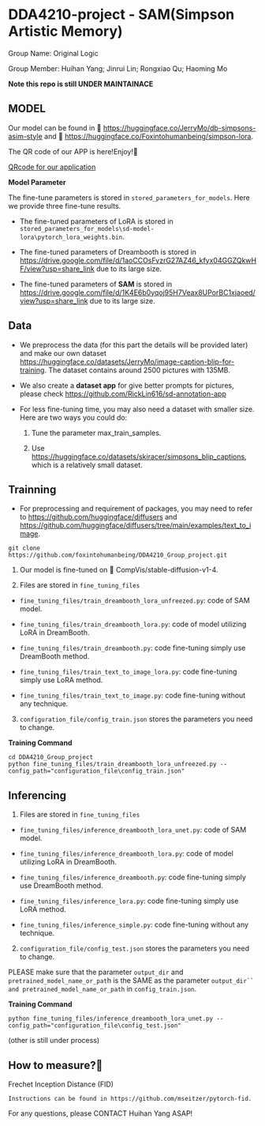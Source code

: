 # DDA4210-project - SAM(Simpson Artistic Memory)

Group Name: Original Logic

Group Member: Huihan Yang; Jinrui Lin; Rongxiao Qu; Haoming Mo

**Note this repo is still UNDER MAINTAINACE**

## MODEL 

Our model can be found in 🤗 https://huggingface.co/JerryMo/db-simpsons-asim-style and 🤗 https://huggingface.co/Foxintohumanbeing/simpson-lora. 

The QR code of our APP is here!Enjoy!👋

[QRcode for our application](APP_QR.png)

**Model Parameter**

The fine-tune parameters is stored in `stored_parameters_for_models`. Here we provide three fine-tune results. 

* The fine-tuned parameters of LoRA is stored in `stored_parameters_for_models\sd-model-lora\pytorch_lora_weights.bin`.

* The fine-tuned parameters of Dreambooth is stored in https://drive.google.com/file/d/1aoCCOsFvzrG27AZ46_kfyx04GGZQkwHF/view?usp=share_link due to its large size.

* The fine-tuned parameters of **SAM** is stored in https://drive.google.com/file/d/1K4E6b0yqoj95H7Veax8UPorBC1xjaoed/view?usp=share_link due to its large size.


## Data 

* We preprocess the data (for this part the details will be provided later) and make our own dataset https://huggingface.co/datasets/JerryMo/image-caption-blip-for-training. The dataset contains around 2500 pictures with 135MB.

* We also create a **dataset app** for give better prompts for pictures, please check https://github.com/RickLin616/sd-annotation-app

* For less fine-tuning time, you may also need a dataset with smaller size. Here are two ways you could do:
    
    1. Tune the parameter max_train_samples.

    2. Use https://huggingface.co/datasets/skiracer/simpsons_blip_captions, which is a relatively small dataset.


## Trainning 

* For preprocessing and requirement of packages, you may need to refer to https://github.com/huggingface/diffusers and https://github.com/huggingface/diffusers/tree/main/examples/text_to_image. 

```
git clone https://github.com/foxintohumanbeing/DDA4210_Group_project.git
```

1. Our model is fine-tuned on 🤗 CompVis/stable-diffusion-v1-4.

2. Files are stored in `fine_tuning_files`

*  `fine_tuning_files/train_dreambooth_lora_unfreezed.py`: code of SAM model.

* `fine_tuning_files/train_dreambooth_lora.py`: code of model utilizing LoRA in DreamBooth.

*  `fine_tuning_files/train_dreambooth.py`: code fine-tuning simply use DreamBooth method.

*  `fine_tuning_files/train_text_to_image_lora.py`: code fine-tuning simply use LoRA method.

*  `fine_tuning_files/train_text_to_image.py`: code fine-tuning without any technique.

3. `configuration_file/config_train.json` stores the parameters you need to change. 


**Training Command**
```
cd DDA4210_Group_project
python fine_tuning_files/train_dreambooth_lora_unfreezed.py --config_path="configuration_file\config_train.json"
```

## Inferencing

1. Files are stored in `fine_tuning_files`

*  `fine_tuning_files/inference_dreambooth_lora_unet.py`: code of SAM model.

*  `fine_tuning_files/inference_dreambooth_lora.py`: code of model utilizing LoRA in DreamBooth.

*  `fine_tuning_files/inference_dreambooth.py`: code fine-tuning simply use DreamBooth method.

*  `fine_tuning_files/inference_lora.py`: code fine-tuning simply use LoRA method.

*  `fine_tuning_files/inference_simple.py`: code fine-tuning without any technique.

2. `configuration_file/config_test.json` stores the parameters you need to change. 

PLEASE make sure that the parameter `output_dir` and `pretrained_model_name_or_pat`h is the SAME as the parameter `output_dir`` and pretrained_model_name_or_path` in `config_train.json`. 

**Training Command**
```
python fine_tuning_files/inference_dreambooth_lora_unet.py --config_path="configuration_file\config_test.json"
```

(other is still under process)

## How to measure?🤔

Frechet Inception Distance (FID)

    Instructions can be found in https://github.com/mseitzer/pytorch-fid.


For any questions, please CONTACT Huihan Yang ASAP!
